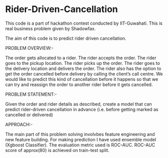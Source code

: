 # Rider-Driven-Cancellation
This code is a part of hackathon contest conducted by IIT-Guwahati.
This is real business problem given by Shadowfax.

The aim of this code is to predict rider driven cancellation.

PROBLEM OVERVIEW:-

The order gets allocated to a rider.
The rider accepts the order.
The rider goes to the pickup location.
The rider picks up the order.
The rider goes to the delivery location and delivers the order.
The rider also has the option to get the order cancelled before delivery by calling the client’s call centre. We would like to predict this kind of cancellation before it happens so that we can try and reassign the order to another rider before it gets cancelled.

PROBLEM STATEMENT:-

Given the order and rider details as described, create a model that can predict rider-driven cancellation in advance (i.e. before getting marked as cancelled or delivered)

APPROACH:-

The main part of this problem solving involvbes feature engineering and new feature building.
For making prediction I have used ensemble model (Xgboost Classifier).
The evaluation metric used is ROC-AUC.
ROC-AUC score of approx(80) is achieved on train-test split.

